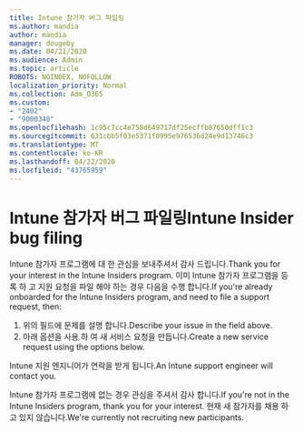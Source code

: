 ```yaml
---
title: Intune 참가자 버그 파일링
ms.author: mandia
author: mandia
manager: dougeby
ms.date: 04/21/2020
ms.audience: Admin
ms.topic: article
ROBOTS: NOINDEX, NOFOLLOW
localization_priority: Normal
ms.collection: Adm_O365
ms.custom:
- "2402"
- "9000348"
ms.openlocfilehash: 1c95c7cc4e758d649717df25ecffb87650dff1c3
ms.sourcegitcommit: 631cbb5f03e5371f0995e976536d24e9d13746c3
ms.translationtype: MT
ms.contentlocale: ko-KR
ms.lasthandoff: 04/22/2020
ms.locfileid: "43765959"
---
```

# <a name="intune-insider-bug-filing"></a><span data-ttu-id="9e028-102">Intune 참가자 버그 파일링</span><span class="sxs-lookup"><span data-stu-id="9e028-102">Intune Insider bug filing</span></span>

<span data-ttu-id="9e028-103">Intune 참가자 프로그램에 대 한 관심을 보내주셔서 감사 드립니다.</span><span class="sxs-lookup"><span data-stu-id="9e028-103">Thank you for your interest in the Intune Insiders program.</span></span> <span data-ttu-id="9e028-104">이미 Intune 참가자 프로그램을 등록 하 고 지원 요청을 파일 해야 하는 경우 다음을 수행 합니다.</span><span class="sxs-lookup"><span data-stu-id="9e028-104">If you're already onboarded for the Intune Insiders program, and need to file a support request, then:</span></span>

1. <span data-ttu-id="9e028-105">위의 필드에 문제를 설명 합니다.</span><span class="sxs-lookup"><span data-stu-id="9e028-105">Describe your issue in the field above.</span></span>
2. <span data-ttu-id="9e028-106">아래 옵션을 사용 하 여 새 서비스 요청을 만듭니다.</span><span class="sxs-lookup"><span data-stu-id="9e028-106">Create a new service request using the options below.</span></span>

<span data-ttu-id="9e028-107">Intune 지원 엔지니어가 연락을 받게 됩니다.</span><span class="sxs-lookup"><span data-stu-id="9e028-107">An Intune support engineer will contact you.</span></span>

<span data-ttu-id="9e028-108">Intune 참가자 프로그램에 없는 경우 관심을 주셔서 감사 합니다.</span><span class="sxs-lookup"><span data-stu-id="9e028-108">If you're not in the Intune Insiders program, thank you for your interest.</span></span> <span data-ttu-id="9e028-109">현재 새 참가자를 채용 하 고 있지 않습니다.</span><span class="sxs-lookup"><span data-stu-id="9e028-109">We're currently not recruiting new participants.</span></span>
